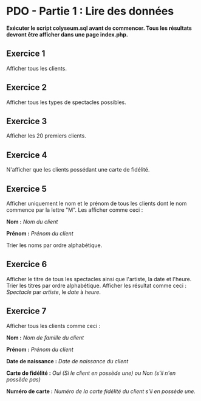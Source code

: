 # PDO - Partie 1 : Lire des données

**Exécuter le script colyseum.sql avant de commencer. Tous les résultats devront être afficher dans une page index.php.**

## Exercice 1

Afficher tous les clients.

## Exercice 2

Afficher tous les types de spectacles possibles.

## Exercice 3

Afficher les 20 premiers clients.

## Exercice 4

N'afficher que les clients possédant une carte de fidélité.

## Exercice 5

Afficher uniquement le nom et le prénom de tous les clients dont le nom commence par la lettre "M".
Les afficher comme ceci :

**Nom :** *Nom du client*

**Prénom :** *Prénom du client*

Trier les noms par ordre alphabétique.

## Exercice 6

Afficher le titre de tous les spectacles ainsi que l'artiste, la date et l'heure. Trier les titres par ordre alphabétique. Afficher les résultat comme ceci : *Spectacle* par *artiste*, le *date* à *heure*.

## Exercice 7

Afficher tous les clients comme ceci :

**Nom :** *Nom de famille du client*

**Prénom :** *Prénom du client*

**Date de naissance :** *Date de naissance du client*

**Carte de fidélité :** *Oui (Si le client en possède une) ou Non (s'il n'en possède pas)*

**Numéro de carte :** *Numéro de la carte fidélité du client s'il en possède une.*